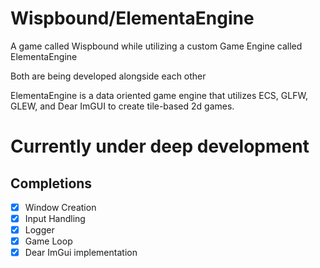 # Wispbound/ElementaEngine

A game called Wispbound while utilizing a custom Game Engine called ElementaEngine

Both are being developed alongside each other

ElementaEngine is a data oriented game engine that utilizes ECS, GLFW, GLEW, and Dear ImGUI to create tile-based 2d
games.

# Currently under deep development

## Completions

* [x] Window Creation
* [x] Input Handling
* [x] Logger
* [x] Game Loop
* [x] Dear ImGui implementation
